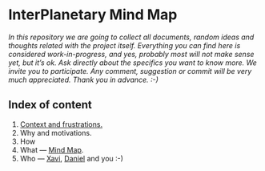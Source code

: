 # InterPlanetary Mind Map

*In this repository we are going to collect all documents, random ideas and thoughts related with the project itself. Everything you can find here is considered work-in-progress, and yes, probably most will not make sense yet, but it’s ok. Ask directly about the specifics you want to know more. We invite you to participate. Any comment, suggestion or commit will be very much appreciated. Thank you in advance. :-)*

## Index of content

1. [Context and frustrations.](https://github.com/interplanetarymindmap/docs/blob/master/1-context.md) 
1. Why and motivations.
1. How
1. What — [Mind Map](https://github.com/interplanetarymindmap/mind-map).
1. Who — [Xavi](https://github.com/interplanetarymindmap/docs/blob/master/xavi.md), [Daniel](https://github.com/interplanetarymindmap/docs/blob/master/daniel.md) and you :-)